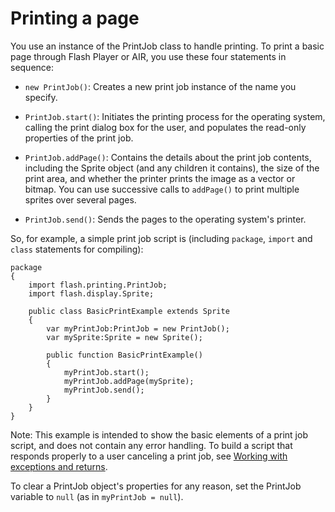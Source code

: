 # Printing a page

<div>

You use an instance of the PrintJob class to handle printing. To print a basic
page through Flash Player or AIR, you use these four statements in sequence:

- `new PrintJob()`: Creates a new print job instance of the name you specify.

- `PrintJob.start()`: Initiates the printing process for the operating system,
  calling the print dialog box for the user, and populates the read-only
  properties of the print job.

- `PrintJob.addPage()`: Contains the details about the print job contents,
  including the Sprite object (and any children it contains), the size of the
  print area, and whether the printer prints the image as a vector or bitmap.
  You can use successive calls to `addPage()` to print multiple sprites over
  several pages.

- `PrintJob.send()`: Sends the pages to the operating system's printer.

So, for example, a simple print job script is (including `package`, `import` and
`class` statements for compiling):

    package
    {
    	import flash.printing.PrintJob;
    	import flash.display.Sprite;

    	public class BasicPrintExample extends Sprite
    	{
    		var myPrintJob:PrintJob = new PrintJob();
    		var mySprite:Sprite = new Sprite();

    		public function BasicPrintExample()
    		{
    			myPrintJob.start();
    			myPrintJob.addPage(mySprite);
    			myPrintJob.send();
    		}
    	}
    }

<div>

Note: This example is intended to show the basic elements of a print job script,
and does not contain any error handling. To build a script that responds
properly to a user canceling a print job, see
[Working with exceptions and returns](WS5b3ccc516d4fbf351e63e3d118a9b90204-7cbf.html).

</div>

To clear a PrintJob object's properties for any reason, set the PrintJob
variable to `null` (as in `myPrintJob = null`).

</div>

<div>

<div>

</div>

</div>
